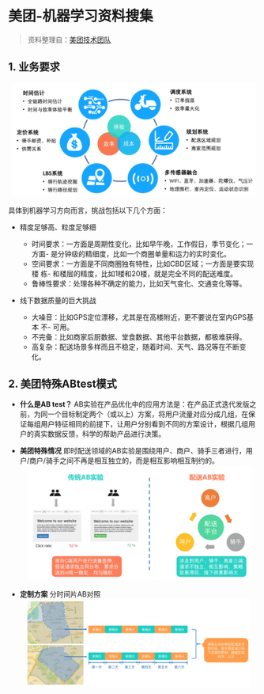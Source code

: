 # 美团-机器学习资料搜集

> 资料整理自：[美团技术团队](https://tech.meituan.com/tags/%E6%9C%BA%E5%99%A8%E5%AD%A6%E4%B9%A0.html)

## 1. 业务要求
![场景](./assets/meituan_01.png)

具体到机器学习方向而言，挑战包括以下几个方面：

- 精度足够高、粒度足够细

    - 时间要求：一方面是周期性变化，比如早午晚，工作假日，季节变化；一  方面- 是分钟级的精细度，比如一个商圈单量和运力的实时变化。
    - 空间要求：一方面是不同商圈独有特性，比如CBD区域；一方面是要实现楼 栋- 和楼层的精度，比如1楼和20楼，就是完全不同的配送难度。
    - 鲁棒性要求：处理各种不确定的能力，比如天气变化、交通变化等等。

- 线下数据质量的巨大挑战
    
    - 大噪音：比如GPS定位漂移，尤其是在高楼附近，更不要说在室内GPS基本  不- 可用。
    - 不完备：比如商家后厨数据、堂食数据、其他平台数据，都极难获得。
    - 高复杂：配送场景多样而且不稳定，随着时间、天气、路况等在不断变化。

## 2. 美团特殊ABtest模式

- **什么是AB test？**
 AB实验在产品优化中的应用方法是：在产品正式迭代发版之前，为同一个目标制定两个（或以上）方案，将用户流量对应分成几组，在保证每组用户特征相同的前提下，让用户分别看到不同的方案设计，根据几组用户的真实数据反馈，科学的帮助产品进行决策。

- **美团特殊情况**
即时配送领域的AB实验是围绕用户、商户、骑手三者进行，用户/商户/骑手之间不再是相互独立的，而是相互影响相互制约的。
![abtest](./assets/meituan_02.png)

- **定制方案**
分时间片AB对照
![timeslice](./assets/meituan_03.png)